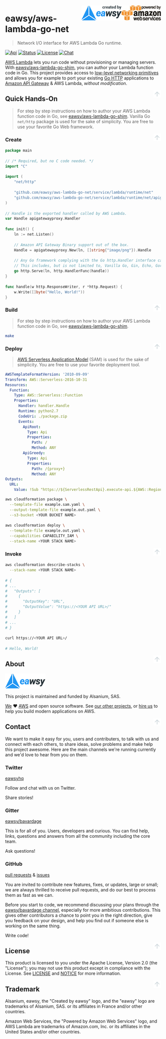 <a id="top" name="top"></a>
[<img src="_asset/logo_powered-by-aws.png" alt="Powered by Amazon Web Services" align="right">][aws-home]
[<img src="_asset/logo_created-by-eawsy.png" alt="Created by eawsy" align="right">][eawsy-home]

# eawsy/aws-lambda-go-net

> Network I/O interface for AWS Lambda Go runtime.

[![Api][badge-api]][eawsy-godoc]
[![Status][badge-status]](#top)
[![License][badge-license]](LICENSE)
[![Chat][badge-chat]][eawsy-chat]

[AWS Lambda][aws-lambda-home] lets you run code without provisioning or managing servers. With 
[eawsy/aws-lambda-go-shim][eawsy-runtime], you can author your Lambda function code in Go. This project provides access 
to [low-level networking primitives][misc-go-pkg-net] and allows you for example to port your existing 
[Go HTTP][misc-go-pkg-http] applications to [Amazon API Gateway][aws-apigateway-home] & AWS Lambda, 
*without modification*.

[<img src="_asset/misc_arrow-up.png" align="right">](#top)
## Quick Hands-On

> For step by step instructions on how to author your AWS Lambda function code in Go, see 
  [eawsy/aws-lambda-go-shim][eawsy-runtime].
  Vanilla Go `net/http` package is used for the sake of simplicity. You are free to use your favorite Go Web framework.

[<img src="_asset/misc_arrow-up.png" align="right">](#top)
### Create

```go
package main

// /* Required, but no C code needed. */
import "C"

import (
	"net/http"

	"github.com/eawsy/aws-lambda-go-net/service/lambda/runtime/net"
	"github.com/eawsy/aws-lambda-go-net/service/lambda/runtime/net/apigatewayproxy"
)

// Handle is the exported handler called by AWS Lambda.
var Handle apigatewayproxy.Handler

func init() {
	ln := net.Listen()

	// Amazon API Gateway Binary support out of the box.
	Handle = apigatewayproxy.New(ln, []string{"image/png"}).Handle

	// Any Go framework complying with the Go http.Handler interface can be used.
	// This includes, but is not limited to, Vanilla Go, Gin, Echo, Gorrila, etc.
	go http.Serve(ln, http.HandlerFunc(handle))
}

func handle(w http.ResponseWriter, r *http.Request) {
	w.Write([]byte("Hello, World!"))
}
```

[<img src="_asset/misc_arrow-up.png" align="right">](#top)
### Build

> For step by step instructions on how to author your AWS Lambda function code in Go, see 
  [eawsy/aws-lambda-go-shim][eawsy-runtime].

```sh
make
```

[<img src="_asset/misc_arrow-up.png" align="right">](#top)
### Deploy

> [AWS Serverless Application Model][aws-sam-github] (SAM) is used for the sake of simplicity. You are free to use your 
  favorite deployment tool.

```yaml
AWSTemplateFormatVersion: '2010-09-09'
Transform: AWS::Serverless-2016-10-31
Resources:
  Function:
    Type: AWS::Serverless::Function
    Properties:
      Handler: handler.Handle
      Runtime: python2.7
      CodeUri: ./package.zip
      Events:
        ApiRoot:
          Type: Api
          Properties:
            Path: /
            Method: ANY
        ApiGreedy:
          Type: Api
          Properties:
            Path: /{proxy+}
            Method: ANY
Outputs:
  URL:
    Value: !Sub "https://${ServerlessRestApi}.execute-api.${AWS::Region}.amazonaws.com/Prod"
```

```sh
aws cloudformation package \
  --template-file example.sam.yaml \
  --output-template-file example.out.yaml \
  --s3-bucket <YOUR BUCKET NAME>

aws cloudformation deploy \
  --template-file example.out.yaml \
  --capabilities CAPABILITY_IAM \
  --stack-name <YOUR STACK NAME>
```

[<img src="_asset/misc_arrow-up.png" align="right">](#top)
### Invoke

```sh
aws cloudformation describe-stacks \
  --stack-name <YOUR STACK NAME>

# {
# ...
#   "Outputs": [
#     {
#       "OutputKey": "URL", 
#       "OutputValue": "https://<YOUR API URL>/"
#     }
#   ]
# ...
# }

curl https://<YOUR API URL>/

# Hello, World!
```

[<img src="_asset/misc_arrow-up.png" align="right">](#top)
## About

[![eawsy](_asset/logo_eawsy.png)][eawsy-home]

This project is maintained and funded by Alsanium, SAS.

[We][eawsy-home] :heart: [AWS][aws-home] and open source software. See [our other projects][eawsy-github], or 
[hire us][eawsy-hire] to help you build modern applications on AWS.

[<img src="_asset/misc_arrow-up.png" align="right">](#top)
## Contact

We want to make it easy for you, users and contributers, to talk with us and connect with each others, to share ideas, 
solve problems and make help this project awesome. Here are the main channels we're running currently and we'd love to 
hear from you on them.

### Twitter 
  
[eawsyhq][eawsy-twitter] 

Follow and chat with us on Twitter. 

Share stories!

### Gitter 

[eawsy/bavardage][eawsy-chat]

This is for all of you. Users, developers and curious. You can find help, links, questions and answers from all the 
community including the core team.

Ask questions!

### GitHub

[pull requests][eawsy-pr] & [issues][eawsy-issues]

You are invited to contribute new features, fixes, or updates, large or small; we are always thrilled to receive pull 
requests, and do our best to process them as fast as we can.

Before you start to code, we recommend discussing your plans through the [eawsy/bavardage channel][eawsy-chat], 
especially for more ambitious contributions. This gives other contributors a chance to point you in the right direction, 
give you feedback on your design, and help you find out if someone else is working on the same thing.

Write code!

[<img src="_asset/misc_arrow-up.png" align="right">](#top)
## License

This product is licensed to you under the Apache License, Version 2.0 (the "License"); you may not use this product 
except in compliance with the License. See [LICENSE](LICENSE) and [NOTICE](NOTICE) for more information.

[<img src="_asset/misc_arrow-up.png" align="right">](#top)
## Trademark

Alsanium, eawsy, the "Created by eawsy" logo, and the "eawsy" logo are trademarks of Alsanium, SAS. or its affiliates in 
France and/or other countries.

Amazon Web Services, the "Powered by Amazon Web Services" logo, and AWS Lambda are trademarks of Amazon.com, Inc. or its 
affiliates in the United States and/or other countries.


[eawsy-home]: https://eawsy.com
[eawsy-github]: https://github.com/eawsy
[eawsy-runtime]: https://github.com/eawsy/aws-lambda-go-shim
[eawsy-chat]: https://gitter.im/eawsy/bavardage
[eawsy-twitter]: https://twitter.com/@eawsyhq
[eawsy-godoc]: https://godoc.org/github.com/eawsy/aws-lambda-go-net/service/lambda/runtime/net
[eawsy-hire]: https://docs.google.com/forms/d/e/1FAIpQLSfPvn1Dgp95DXfvr3ClPHCNF5abi4D1grveT5btVyBHUk0nXw/viewform
[eawsy-pr]: https://github.com/eawsy/aws-lambda-go-net/issues?q=is:pr%20is:open
[eawsy-issues]: https://github.com/eawsy/aws-lambda-go-net/issues?q=is:issue%20is:open

[aws-home]: https://aws.amazon.com/
[aws-lambda-home]: https://aws.amazon.com/lambda/
[aws-apigateway-home]: https://aws.amazon.com/api-gateway/
[aws-sam-github]: https://github.com/awslabs/serverless-application-model

[misc-go-pkg-net]: https://golang.org/pkg/net/
[misc-go-pkg-http]: https://golang.org/pkg/net/http

[badge-api]: http://img.shields.io/badge/api-godoc-7986cb.svg?style=flat-square
[badge-chat]: http://img.shields.io/badge/chat-gitter-e91e63.svg?style=flat-square
[badge-status]: http://img.shields.io/badge/status-beta-827717.svg?style=flat-square
[badge-license]: http://img.shields.io/badge/license-apache-757575.svg?style=flat-square

